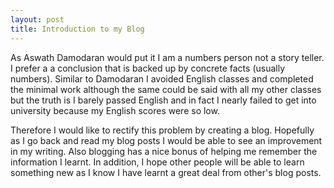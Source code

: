 ```yaml
---
layout: post
title: Introduction to my Blog
---
```


As Aswath Damodaran would put it I am a numbers person not a story teller. I prefer a
a conclusion that is backed up by concrete facts (usually numbers). Similar to
Damodaran I avoided English classes and completed the minimal work although the same
could be said with all my other classes but the truth is I barely passed English
and in fact I nearly failed to get into university because my English scores
were so low.

Therefore I would like to rectify this problem by creating a blog. Hopefully as
I go back and read my blog posts I would be able to see an improvement in my
writing. Also blogging has a nice bonus of helping me
remember the information I learnt. In addition, I hope other people will be able to learn something new as I know I
have learnt a great deal from other's blog posts.

